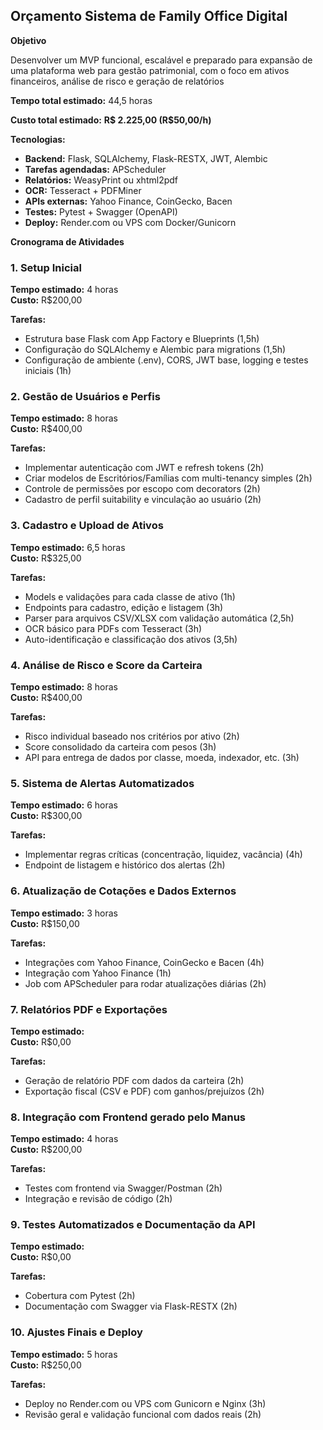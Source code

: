 ## **Orçamento Sistema de Family Office Digital**

**Objetivo**

Desenvolver um MVP funcional, escalável e preparado para expansão de uma plataforma web para gestão patrimonial, com o foco em ativos financeiros, análise de risco e geração de relatórios

**Tempo total estimado:** 44,5 horas

**Custo total estimado:** **R$ 2.225,00 (R$50,00/h)**

**Tecnologias:**

* **Backend:** Flask, SQLAlchemy, Flask-RESTX, JWT, Alembic  
* **Tarefas agendadas:** APScheduler  
* **Relatórios:** WeasyPrint ou xhtml2pdf  
* **OCR:** Tesseract \+ PDFMiner  
* **APIs externas:** Yahoo Finance, CoinGecko, Bacen  
* **Testes:** Pytest \+ Swagger (OpenAPI)  
* **Deploy:** Render.com ou VPS com Docker/Gunicorn

**Cronograma de Atividades**

### **1\. Setup Inicial**

**Tempo estimado:** 4 horas  
**Custo:** R$200,00

**Tarefas:**

* Estrutura base Flask com App Factory e Blueprints (1,5h)  
* Configuração do SQLAlchemy e Alembic para migrations (1,5h)  
* Configuração de ambiente (.env), CORS, JWT base, logging e testes iniciais (1h)

### **2\. Gestão de Usuários e Perfis**

**Tempo estimado:** 8 horas  
**Custo:** R$400,00

**Tarefas:**

* Implementar autenticação com JWT e refresh tokens (2h)  
* Criar modelos de Escritórios/Famílias com multi-tenancy simples (2h)  
* Controle de permissões por escopo com decorators (2h)  
* Cadastro de perfil suitability e vinculação ao usuário (2h)

### **3\. Cadastro e Upload de Ativos**

**Tempo estimado:** 6,5 horas   
**Custo:** R$325,00

**Tarefas:**

* Models e validações para cada classe de ativo (1h)  
* Endpoints para cadastro, edição e listagem (3h)  
* Parser para arquivos CSV/XLSX com validação automática (2,5h)  
* OCR básico para PDFs com Tesseract (3h)  
* Auto-identificação e classificação dos ativos (3,5h)

### **4\. Análise de Risco e Score da Carteira**

**Tempo estimado:** 8 horas  
**Custo:** R$400,00

**Tarefas:**

* Risco individual baseado nos critérios por ativo (2h)  
* Score consolidado da carteira com pesos (3h)  
* API para entrega de dados por classe, moeda, indexador, etc. (3h)

### **5\. Sistema de Alertas Automatizados**

**Tempo estimado:** 6 horas  
 **Custo:** R$300,00

**Tarefas:**

* Implementar regras críticas (concentração, liquidez, vacância) (4h)  
* Endpoint de listagem e histórico dos alertas (2h)

### **6\. Atualização de Cotações e Dados Externos**

**Tempo estimado:** 3 horas  
 **Custo:** R$150,00

**Tarefas:**

* Integrações com Yahoo Finance, CoinGecko e Bacen (4h)  
* Integração com Yahoo Finance (1h)  
* Job com APScheduler para rodar atualizações diárias (2h)

### **7\. Relatórios PDF e Exportações**

**Tempo estimado:**  
 **Custo:** R$0,00

**Tarefas:**

* Geração de relatório PDF com dados da carteira (2h)  
* Exportação fiscal (CSV e PDF) com ganhos/prejuízos (2h)

### **8\. Integração com Frontend gerado pelo Manus**

**Tempo estimado:** 4 horas  
 **Custo:** R$200,00

**Tarefas:**

* Testes com frontend via Swagger/Postman (2h)  
* Integração e revisão de código (2h)

### **9\. Testes Automatizados e Documentação da API**

**Tempo estimado:**  
 **Custo:** R$0,00

**Tarefas:**

* Cobertura com Pytest (2h)  
* Documentação com Swagger via Flask-RESTX (2h)

### **10\. Ajustes Finais e Deploy**

**Tempo estimado:** 5 horas  
 **Custo:** R$250,00

**Tarefas:**

* Deploy no Render.com ou VPS com Gunicorn e Nginx (3h)  
* Revisão geral e validação funcional com dados reais (2h)

